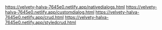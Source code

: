 https://velvety-halva-7645e0.netlify.app/nativedialogs.html
https://velvety-halva-7645e0.netlify.app/customdialog.html
https://velvety-halva-7645e0.netlify.app/crud.html
https://velvety-halva-7645e0.netlify.app/styledcrud.html
